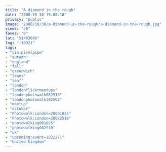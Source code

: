 ```yaml
---
title: "A diamond in the rough"
date: "2008-10-30 15:00:10"
privacy: "public"
image: "2008/10/30/a-diamond-in-the-rough/a-diamond-in-the-rough.jpg"
views: "50"
faves: "0"
lat: "51483006"
lng: "-10921"
tags:
- "via-pixelpipe"
- "autumn"
- "england"
- "fall"
- "greenwich"
- "leaes"
- "leaf"
- "london"
- "londonflickrmeetups"
- "londonphotowalk082510"
- "londonphotowalk102508"
- "meetup"
- "october"
- "Photowalk:London=20081025"
- "Photowalk:London=20082510"
- "photowalking081025"
- "photowalking082510"
- "uk"
- "upcoming:event=1022271"
- "United Kingdom"
---
```

<a href="/photos/2008/10/30/a-diamond-in-the-rough"></a>
